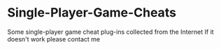 # Single-Player-Game-Cheats
Some single-player game cheat plug-ins collected from the Internet
If it doesn't work please contact me
